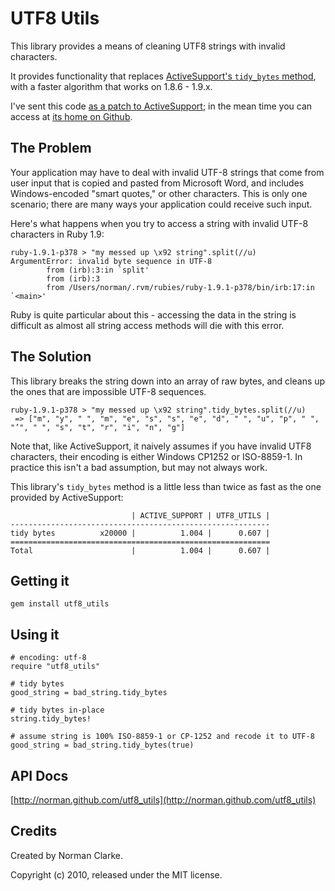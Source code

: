 # UTF8 Utils

This library provides a means of cleaning UTF8 strings with invalid characters.

It provides functionality that replaces [ActiveSupport's `tidy_bytes`
method](http://api.rubyonrails.org/classes/ActiveSupport/Multibyte/Chars.html#M000977),
with a faster algorithm that works on 1.8.6 - 1.9.x.

I've sent this code [as a patch to
ActiveSupport](https://rails.lighthouseapp.com/projects/8994/tickets/4350-tidy_bytes-fails-on-19x);
in the mean time you can access at [its home on
Github](github.com/norman/utf8_utils).

## The Problem

Your application may have to deal with invalid UTF-8 strings that come from
user input that is copied and pasted from Microsoft Word, and includes
Windows-encoded "smart quotes," or other characters. This is only one scenario;
there are many ways your application could receive such input.

Here's what happens when you try to access a string with invalid UTF-8
characters in Ruby 1.9:

    ruby-1.9.1-p378 > "my messed up \x92 string".split(//u)
    ArgumentError: invalid byte sequence in UTF-8
            from (irb):3:in `split'
            from (irb):3
            from /Users/norman/.rvm/rubies/ruby-1.9.1-p378/bin/irb:17:in `<main>'

Ruby is quite particular about this - accessing the data in the string is
difficult as almost all string access methods will die with this error.

## The Solution

This library breaks the string down into an array of raw bytes, and cleans up
the ones that are impossible UTF-8 sequences.

    ruby-1.9.1-p378 > "my messed up \x92 string".tidy_bytes.split(//u)
     => ["m", "y", " ", "m", "e", "s", "s", "e", "d", " ", "u", "p", " ", "’", " ", "s", "t", "r", "i", "n", "g"]

Note that, like ActiveSupport, it naively assumes if you have invalid UTF8
characters, their encoding is either Windows CP1252 or ISO-8859-1. In practice
this isn't a bad assumption, but may not always work.

This library's `tidy_bytes` method is a little less than twice as fast as the
one provided by ActiveSupport:


                               | ACTIVE_SUPPORT | UTF8_UTILS |
    ----------------------------------------------------------
    tidy bytes          x20000 |          1.004 |      0.607 |
    ==========================================================
    Total                      |          1.004 |      0.607 |

## Getting it

    gem install utf8_utils


## Using it

    # encoding: utf-8
    require "utf8_utils"

    # tidy bytes
    good_string = bad_string.tidy_bytes

    # tidy bytes in-place
    string.tidy_bytes!

    # assume string is 100% ISO-8859-1 or CP-1252 and recode it to UTF-8
    good_string = bad_string.tidy_bytes(true)

## API Docs

[http://norman.github.com/utf8_utils](http://norman.github.com/utf8_utils)

## Credits

Created by Norman Clarke.

Copyright (c) 2010, released under the MIT license.
